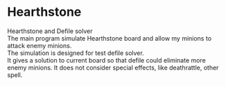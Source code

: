 # Hearthstone
Hearthstone and Defile solver   
The main program simulate Hearthstone board and allow my minions to attack enemy minions.   
The simulation is designed for test defile solver.   
It gives a solution to current board so that defile could eliminate more enemy minions.
It does not consider special effects, like deathrattle, other spell.
